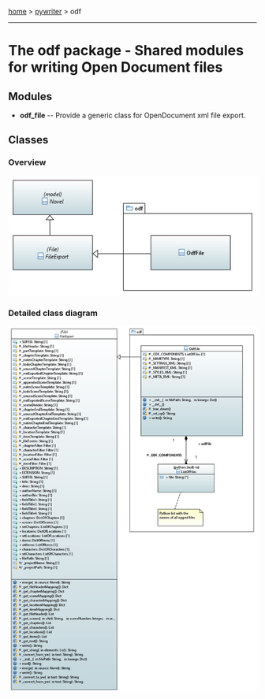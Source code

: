 [home](../../index) > [pywriter](pywriter) > odf

---

# The odf package - Shared modules for writing Open Document files
 
## Modules
 
- **odf_file** -- Provide a generic class for OpenDocument xml file export.

## Classes

### Overview

![odf package class diagram](img/odf_package_class_diagram.png)

### Detailed class diagram

![odf package class diagram](img/odf_package_detailed_class_diagram.png)